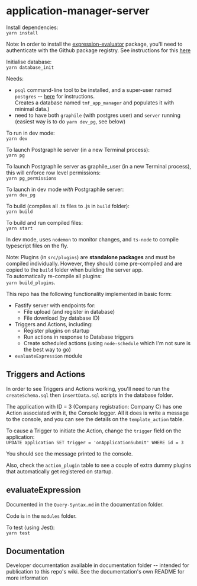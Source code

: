 # application-manager-server

Install dependencies:  
`yarn install`

Note: In order to install the [expression-evaluator](https://github.com/openmsupply/application-manager-server/wiki/Query-Syntax) package, you'll need to authenticate with the Github package registry. See instructions for this [here](https://github.com/openmsupply/application-manager-server/wiki/Query-Syntax#installation)

Initialise database:  
`yarn database_init`

Needs:

- `psql` command-line tool to be installed, and a super-user named `postgres` -- [here](https://gist.github.com/ibraheem4/ce5ccd3e4d7a65589ce84f2a3b7c23a3) for instructions.  
  Creates a database named `tmf_app_manager` and populates it with minimal data.)
- need to have both `graphile` (with postgres user) and `server` running (easiest way is to do `yarn dev_pg`, see below)

To run in dev mode:  
`yarn dev`

To launch Postgraphile server (in a new Terminal process):  
`yarn pg`

To launch Postgraphile server as graphile_user (in a new Terminal process), this will enforce row level permissions:  
`yarn pg_permissions`

To launch in dev mode _with_ Postgraphile server:  
`yarn dev_pg`

To build (compiles all .ts files to .js in `build` folder):  
`yarn build`

To build and run compiled files:  
`yarn start`

In dev mode, uses `nodemon` to monitor changes, and `ts-node` to compile typescript files on the fly.

Note: Plugins (in `src/plugins`) are **standalone packages** and must be compiled individually. However, they should come pre-compiled and are copied to the `build` folder when building the server app.  
To automatically re-compile all plugins:  
`yarn build_plugins`.

This repo has the following functionality implemented in basic form:

- Fastify server with endpoints for:
  - File upload (and register in database)
  - File download (by database ID)
- Triggers and Actions, including:
  - Register plugins on startup
  - Run actions in response to Database triggers
  - Create scheduled actions (using `node-schedule` which I'm not sure is the best way to go)
- `evaluateExpression` module

## Triggers and Actions

In order to see Triggers and Actions working, you'll need to run the `createSchema.sql` then `insertData.sql` scripts in the database folder.

The application with ID = 3 (Company registration: Company C) has one Action associated with it, the Console logger. All it does is write a message to the console, and you can see the details on the `template_action` table.

To cause a Trigger to initiate the Action, change the `trigger` field on the application:  
`UPDATE application SET trigger = 'onApplicationSubmit' WHERE id = 3`

You should see the message printed to the console.

Also, check the `action_plugin` table to see a couple of extra dummy plugins that automatically get registered on startup.

## evaluateExpression

Documented in the `Query-Syntax.md` in the documentation folder.

Code is in the `modules` folder.

To test (using Jest):  
`yarn test`

## Documentation

Developer documentation available in documentation folder -- intended for publication to this repo's wiki. See the documentation's own README for more information

